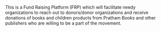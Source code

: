 
This is a Fund Raising Platform (FRP) which will facilitate 
needy organizations to reach out to donors/donor organizations and
receive donations of books and children products from Pratham Books and
other publishers who are willing to be a part of the movement. 

